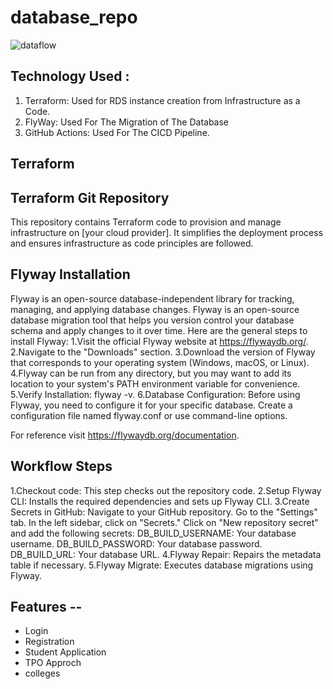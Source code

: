 # database_repo
![dataflow](https://github.com/BBDbhagyashrithakur/database_repo/assets/159768548/1061472c-9c22-4faf-9d37-3faecc897d35)

## Technology Used :
1. Terraform:
Used for RDS instance creation from Infrastructure as a Code.
2. FlyWay:
Used For The Migration of The Database
3. GitHub Actions:
Used For The CICD Pipeline. 

## Terraform

## Terraform Git Repository
This repository contains Terraform code to provision and manage infrastructure on [your cloud provider]. It simplifies the deployment process and ensures infrastructure as code principles are followed.

## Flyway Installation
Flyway is an open-source database-independent library for tracking, managing, and applying database changes. Flyway is an open-source database migration tool that helps you version control your database schema and apply changes to it over time. Here are the general steps to install Flyway:
1.Visit the official Flyway website at https://flywaydb.org/.
2.Navigate to the "Downloads" section.
3.Download the version of Flyway that corresponds to your operating system (Windows, macOS, or Linux).
4.Flyway can be run from any directory, but you may want to add its location to your system's PATH environment variable for convenience.
5.Verify Installation: flyway -v.
6.Database Configuration: Before using Flyway, you need to configure it for your specific database. Create a configuration file named flyway.conf or use command-line options.

For reference visit https://flywaydb.org/documentation.

## Workflow Steps 

1.Checkout code: This step checks out the repository code.
2.Setup Flyway CLI: Installs the required dependencies and sets up Flyway CLI.
3.Create Secrets in GitHub:
  Navigate to your GitHub repository.
  Go to the "Settings" tab.
  In the left sidebar, click on "Secrets."
  Click on "New repository secret" and add the following secrets:
  DB_BUILD_USERNAME: Your database username.
  DB_BUILD_PASSWORD: Your database password.
  DB_BUILD_URL: Your database URL.
4.Flyway Repair: Repairs the metadata table if necessary.
5.Flyway Migrate: Executes database migrations using Flyway.

## Features --
 
- Login
- Registration
- Student Application
- TPO Approch
- colleges
